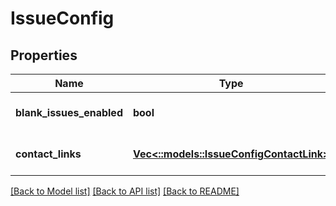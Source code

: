 # IssueConfig

## Properties
Name | Type | Description | Notes
------------ | ------------- | ------------- | -------------
**blank_issues_enabled** | **bool** |  | [optional] [default to null]
**contact_links** | [**Vec<::models::IssueConfigContactLink>**](IssueConfigContactLink.md) |  | [optional] [default to null]

[[Back to Model list]](../README.md#documentation-for-models) [[Back to API list]](../README.md#documentation-for-api-endpoints) [[Back to README]](../README.md)


